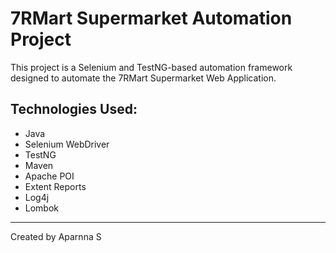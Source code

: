 # 7RMart Supermarket Automation Project

This project is a Selenium and TestNG-based automation framework designed to automate the 7RMart Supermarket Web Application.

## Technologies Used:
- Java
- Selenium WebDriver
- TestNG
- Maven
- Apache POI
- Extent Reports
- Log4j
- Lombok

---

Created by Aparnna S
